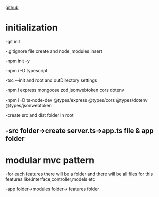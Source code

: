 [github](https://github.com/kaiserfaravi/digital-wallet-api-TS-express-Mongoose)

# initialization

-git init

-.gitignore file create and node_modules insert

-npm init -y

-npm i -D typescript

-tsc --init and root and outDirectory settings

-npm i express mongoose zod jsonwebtoken cors dotenv

-npm i -D ts-node-dev @types/express @types/cors @types/dotenv @types/jsonwebtoken

-create src and dist folder in root

-src folder->create server.ts->app.ts file & app folder
-

# modular mvc pattern

-for each features there will be a folder and there will be all files for this features like:interface,controller,models etc

-app folder->modules folder-> features folder
